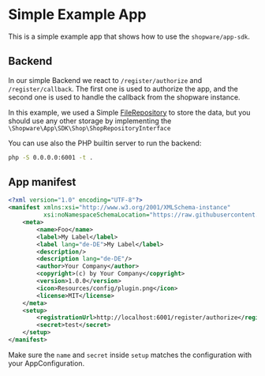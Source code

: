 # Simple Example App

This is a simple example app that shows how to use the `shopware/app-sdk`.

## Backend

In our simple Backend we react to `/register/authorize` and `/register/callback`. 
The first one is used to authorize the app, and the second one is used to handle the callback from the shopware instance.

In this example, we used a Simple [FileRepository](./FileRepository.php) to store the data,
but you should use any other storage by implementing the `\Shopware\App\SDK\Shop\ShopRepositoryInterface`

You can use also the PHP builtin server to run the backend:

```bash
php -S 0.0.0.0:6001 -t .
```

## App manifest

```xml
<?xml version="1.0" encoding="UTF-8"?>
<manifest xmlns:xsi="http://www.w3.org/2001/XMLSchema-instance"
          xsi:noNamespaceSchemaLocation="https://raw.githubusercontent.com/shopware/platform/trunk/src/Core/Framework/App/Manifest/Schema/manifest-2.0.xsd">
    <meta>
        <name>Foo</name>
        <label>My Label</label>
        <label lang="de-DE">My Label</label>
        <description/>
        <description lang="de-DE"/>
        <author>Your Company</author>
        <copyright>(c) by Your Company</copyright>
        <version>1.0.0</version>
        <icon>Resources/config/plugin.png</icon>
        <license>MIT</license>
    </meta>
    <setup>
        <registrationUrl>http://localhost:6001/register/authorize</registrationUrl>
        <secret>test</secret>
    </setup>
</manifest>
```

Make sure the `name` and `secret` inside `setup` matches the configuration with your AppConfiguration.



